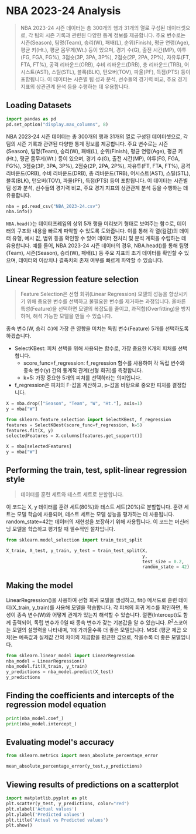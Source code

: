# NBA 2023-24 Analysis

> NBA 2023-24 시즌 데이터는 총 300개의 행과 31개의 열로 구성된 데이터셋으로, 각 팀의 시즌 기록과 관련된 다양한 통계 정보를 제공합니다. 주요 변수로는 시즌(Season), 팀명(Team), 승리(W), 패배(L), 순위(Finish), 평균 연령(Age), 평균 키(Ht.), 평균 몸무게(Wt.) 등이 있으며, 경기 수(G), 출전 시간(MP), 야투(FG, FGA, FG%), 3점슛(3P, 3PA, 3P%), 2점슛(2P, 2PA, 2P%), 자유투(FT, FTA, FT%), 공격 리바운드(ORB), 수비 리바운드(DRB), 총 리바운드(TRB), 어시스트(AST), 스틸(STL), 블록(BLK), 턴오버(TOV), 파울(PF), 득점(PTS) 등이 포함됩니다. 이 데이터는 시즌별 팀 성과 분석, 선수들의 경기력 비교, 주요 경기 지표의 상관관계 분석 등을 수행하는 데 유용합니다.

## Loading Datasets

```python
import pandas as pd
pd.set_option("display.max_columns", 8)
```

NBA 2023-24 시즌 데이터는 총 300개의 행과 31개의 열로 구성된 데이터셋으로, 각 팀의 시즌 기록과 관련된 다양한 통계 정보를 제공합니다. 주요 변수로는 시즌(Season), 팀명(Team), 승리(W), 패배(L), 순위(Finish), 평균 연령(Age), 평균 키(Ht.), 평균 몸무게(Wt.) 등이 있으며, 경기 수(G), 출전 시간(MP), 야투(FG, FGA, FG%), 3점슛(3P, 3PA, 3P%), 2점슛(2P, 2PA, 2P%), 자유투(FT, FTA, FT%), 공격 리바운드(ORB), 수비 리바운드(DRB), 총 리바운드(TRB), 어시스트(AST), 스틸(STL), 블록(BLK), 턴오버(TOV), 파울(PF), 득점(PTS) 등이 포함됩니다. 이 데이터는 시즌별 팀 성과 분석, 선수들의 경기력 비교, 주요 경기 지표의 상관관계 분석 등을 수행하는 데 유용합니다.

```python
nba = pd.read_csv("NBA_2023-24.csv")
nba.info()
```

`NBA.head()`는 데이터프레임의 상위 5개 행을 미리보기 형태로 보여주는 함수로, 데이터의 구조와 내용을 빠르게 파악할 수 있도록 도와줍니다. 이를 통해 각 열(컬럼)의 데이터 유형, 예시 값, 범위 등을 확인할 수 있어 데이터 전처리 및 분석 계획을 수립하는 데 유용합니다. 예를 들어, NBA 2023-24 시즌 데이터의 경우, NBA.head()를 통해 팀명(Team), 시즌(Season), 승리(W), 패배(L) 등 주요 지표의 초기 데이터를 확인할 수 있으며, 데이터의 이상치나 결측치의 존재 여부를 빠르게 파악할 수 있습니다.

## Linear Regression feature selection

> Feature Selection은 선형 회귀(Linear Regression) 모델의 성능을 향상시키기 위해 중요한 변수를 선택하고 불필요한 변수를 제거하는 과정입니다. 올바른 특성(Feature)을 선택하면 모델의 복잡도를 줄이고, 과적합(Overfitting)을 방지하며, 해석 가능한 모델을 만들 수 있습니다. 

종속 변수(W, 승리 수)에 가장 큰 영향을 미치는 독립 변수(Feature) 5개를 선택하도록 하겠습니다.

- SelectKBest: 피처 선택을 위해 사용되는 함수로, 가장 중요한 K개의 피처를 선택합니다.
    - score_func=f_regression: f_regression 함수를 사용하여 각 독립 변수와 종속 변수(y) 간의 통계적 관계(선형 회귀)를 측정합니다.
    - k=5: 가장 중요한 5개의 피처를 선택하라는 의미입니다.
- f_regression은 피처의 F-값을 계산하고, p-값을 바탕으로 중요한 피처를 결정합니다.

```python
X = nba.drop(["Season", "Team", "W", "Ht."], axis=1)
y = nba["W"]

from sklearn.feature_selection import SelectKBest, f_regression
features = SelectKBest(score_func=f_regression, k=5)
features.fit(X, y)
selectedFeatures = X.columns[features.get_support()]

X = nba[selectedFeatures]
y = nba["W"]
```

## Performing the train, test, split-linear regression style

> 데이터를 훈련 세트와 테스트 세트로 분할합니다.

이 코드는 X, y 데이터를 훈련 세트(80%)와 테스트 세트(20%)로 분할합니다. 훈련 세트는 모델 학습에 사용되며, 테스트 세트는 모델 성능을 평가하는 데 사용됩니다. random_state=42는 데이터의 재현성을 보장하기 위해 사용됩니다. 이 코드는 머신러닝 모델을 학습하고 평가할 때 필수적인 절차입니다.

```python
from sklearn.model_selection import train_test_split

X_train, X_test, y_train, y_test = train_test_split(X, 
                                                    y, 
                                                    test_size = 0.2, 
                                                    random_state = 42)
```

## Making the model

LinearRegression()을 사용하여 선형 회귀 모델을 생성하고, fit() 메서드로 훈련 데이터(X_train, y_train)를 사용해 모델을 학습합니다. 각 피처의 회귀 계수를 확인하면, 특성이 종속 변수(W)와 어떻게 관계가 있는지 해석할 수 있습니다. 절편(Intercept)도 함께 출력되어, 독립 변수가 0일 때 종속 변수가 갖는 기본값을 알 수 있습니다. $R^2$스코어는 모델의 설명력을 나타내며, 1에 가까울수록 더 좋은 모델입니다. MSE (평균 제곱 오차)는 예측값과 실제값 간의 차이의 제곱합을 평균한 값으로, 작을수록 더 좋은 모델입니다.

```python
from sklearn.linear_model import LinearRegression
nba_model = LinearRegression()
nba_model.fit(X_train, y_train)
y_predictions = nba_model.predict(X_test)
y_predictions
```

## Finding the coefficients and intercepts of the regression model equation

```python
print(nba_model.coef_)
print(nba_model.intercept_)
```

## Evaluating model's accuracy

```python
from sklearn.metrics import mean_absolute_percentage_error

mean_absolute_percentage_error(y_test,y_predictions)
```

## Viewing results of predictions on a scatterplot

```python
import matplotlib.pyplot as plt
plt.scatter(y_test, y_predictions, color="red")
plt.xlabel('Actual values')
plt.ylabel('Predicted values')
plt.title('Actual vs Predicted values')
plt.show()
```
